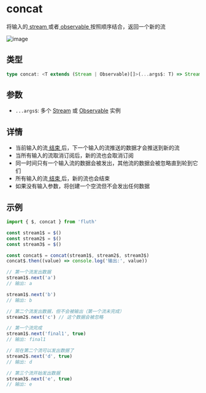 # concat

将输入的[ stream ](/cn/api/stream#stream)或者[ observable ](/cn/api/observable)按照顺序结合，返回一个新的流

![image](/concat.drawio.svg)

## 类型

```typescript
type concat: <T extends (Stream | Observable)[]>(...args$: T) => Stream<StreamTupleValues<T>[number]>;
```

## 参数

- `...args$`: 多个 [Stream](/cn/api/stream#stream) 或 [Observable](/cn/api/observable) 实例

## 详情

- 当前输入的流[ 结束 ](/cn/guide/base#结束)后，下一个输入的流推送的数据才会推送到新的流
- 当所有输入的流取消订阅后，新的流也会取消订阅
- 同一时间只有一个输入流的数据会被发出，其他流的数据会被忽略直到轮到它们
- 所有输入的流[ 结束 ](/cn/guide/base#结束)后，新的流也会结束
- 如果没有输入参数，将创建一个空流但不会发出任何数据

## 示例

```typescript
import { $, concat } from 'fluth'

const stream1$ = $()
const stream2$ = $()
const stream3$ = $()

const concat$ = concat(stream1$, stream2$, stream3$)
concat$.then((value) => console.log('输出:', value))

// 第一个流发出数据
stream1$.next('a')
// 输出: a

stream1$.next('b')
// 输出: b

// 第二个流发出数据，但不会被输出（第一个流未完成）
stream2$.next('c') // 这个数据会被忽略

// 第一个流完成
stream1$.next('final1', true)
// 输出: final1

// 现在第二个流可以发出数据了
stream2$.next('d', true)
// 输出: d

// 第三个流开始发出数据
stream3$.next('e', true)
// 输出: e
```

